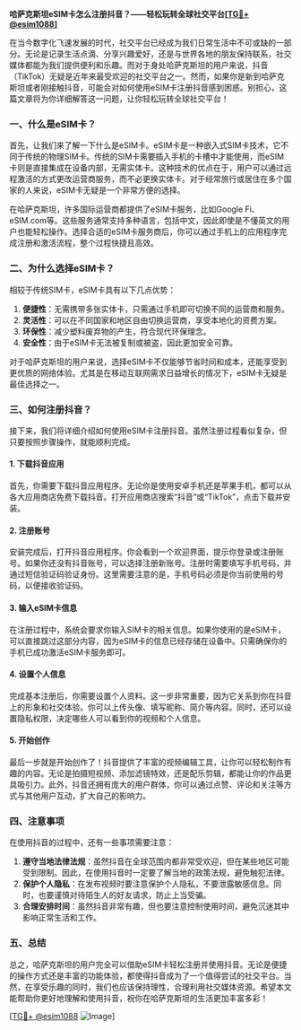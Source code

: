 **哈萨克斯坦eSIM卡怎么注册抖音？——轻松玩转全球社交平台[[TG💪+ @esim1088](https://t.me/s/esim1088)]**

在当今数字化飞速发展的时代，社交平台已经成为我们日常生活中不可或缺的一部分。无论是记录生活点滴、分享兴趣爱好，还是与世界各地的朋友保持联系，社交媒体都能为我们提供便利和乐趣。而对于身处哈萨克斯坦的用户来说，抖音（TikTok）无疑是近年来最受欢迎的社交平台之一。然而，如果你是新到哈萨克斯坦或者刚接触抖音，可能会对如何使用eSIM卡注册抖音感到困惑。别担心，这篇文章将为你详细解答这一问题，让你轻松玩转全球社交平台！

### 一、什么是eSIM卡？

首先，让我们来了解一下什么是eSIM卡。eSIM卡是一种嵌入式SIM卡技术，它不同于传统的物理SIM卡。传统的SIM卡需要插入手机的卡槽中才能使用，而eSIM卡则是直接集成在设备内部，无需实体卡。这种技术的优点在于，用户可以通过远程激活的方式更改运营商服务，而不必更换实体卡。对于经常旅行或居住在多个国家的人来说，eSIM卡无疑是一个非常方便的选择。

在哈萨克斯坦，许多国际运营商都提供了eSIM卡服务，比如Google Fi、eSIM.com等。这些服务通常支持多种语言，包括中文，因此即使是不懂英文的用户也能轻松操作。选择合适的eSIM卡服务商后，你可以通过手机上的应用程序完成注册和激活流程，整个过程快捷且高效。

### 二、为什么选择eSIM卡？

相较于传统SIM卡，eSIM卡具有以下几点优势：

1. **便捷性**：无需携带多张实体卡，只需通过手机即可切换不同的运营商和服务。
2. **灵活性**：可以在不同国家和地区自由切换运营商，享受本地化的资费方案。
3. **环保性**：减少塑料废弃物的产生，符合现代环保理念。
4. **安全性**：由于eSIM卡无法被复制或被盗，因此更加安全可靠。

对于哈萨克斯坦的用户来说，选择eSIM卡不仅能够节省时间和成本，还能享受到更优质的网络体验。尤其是在移动互联网需求日益增长的情况下，eSIM卡无疑是最佳选择之一。

### 三、如何注册抖音？

接下来，我们将详细介绍如何使用eSIM卡注册抖音。虽然注册过程看似复杂，但只要按照步骤操作，就能顺利完成。

#### 1. 下载抖音应用

首先，你需要下载抖音应用程序。无论你是使用安卓手机还是苹果手机，都可以从各大应用商店免费下载抖音。打开应用商店搜索“抖音”或“TikTok”，点击下载并安装。

#### 2. 注册账号

安装完成后，打开抖音应用程序。你会看到一个欢迎界面，提示你登录或注册账号。如果你还没有抖音账号，可以选择注册新账号。注册时需要填写手机号码，并通过短信验证码验证身份。这里需要注意的是，手机号码必须是你当前使用的号码，以便接收验证码。

#### 3. 输入eSIM卡信息

在注册过程中，系统会要求你输入SIM卡的相关信息。如果你使用的是eSIM卡，可以直接跳过这部分内容，因为eSIM卡的信息已经存储在设备中。只需确保你的手机已成功激活eSIM卡服务即可。

#### 4. 设置个人信息

完成基本注册后，你需要设置个人资料。这一步非常重要，因为它关系到你在抖音上的形象和社交体验。你可以上传头像、填写昵称、简介等内容。同时，还可以设置隐私权限，决定哪些人可以看到你的视频和个人信息。

#### 5. 开始创作

最后一步就是开始创作了！抖音提供了丰富的视频编辑工具，让你可以轻松制作有趣的内容。无论是拍摄短视频、添加滤镜特效，还是配乐剪辑，都能让你的作品更具吸引力。此外，抖音还拥有庞大的用户群体，你可以通过点赞、评论和关注等方式与其他用户互动，扩大自己的影响力。

### 四、注意事项

在使用抖音的过程中，还有一些事项需要注意：

1. **遵守当地法律法规**：虽然抖音在全球范围内都非常受欢迎，但在某些地区可能受到限制。因此，在使用抖音时一定要了解当地的政策法规，避免触犯法律。
2. **保护个人隐私**：在发布视频时要注意保护个人隐私，不要泄露敏感信息。同时，也要谨慎对待陌生人的好友请求，防止上当受骗。
3. **合理安排时间**：虽然抖音非常有趣，但也要注意控制使用时间，避免沉迷其中影响正常生活和工作。

### 五、总结

总之，哈萨克斯坦的用户完全可以借助eSIM卡轻松注册并使用抖音。无论是便捷的操作方式还是丰富的功能体验，都使得抖音成为了一个值得尝试的社交平台。当然，在享受乐趣的同时，我们也应该保持理性，合理利用社交媒体资源。希望本文能帮助你更好地理解和使用抖音，祝你在哈萨克斯坦的生活更加丰富多彩！

[[TG💪+ @esim1088](https://t.me/s/esim1088) ![Image](https://i.postimg.cc/4NQfJmqS/Snipaste-2025-05-13-00-14-12.png)]
